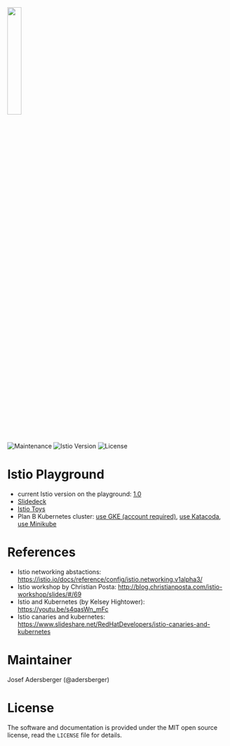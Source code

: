 <img src="https://github.com/adersberger/istio-playground/raw/master/logo.png" width=25% />

![Maintenance](https://img.shields.io/badge/maintained-yes-green.svg)
![Istio Version](https://img.shields.io/badge/istio--version-0.8-blue.svg)
![License](https://img.shields.io/packagist/l/doctrine/orm.svg)

# Istio Playground
 * current Istio version on the playground: [1.0](https://istio.io/about/notes/1.0)
 * [Slidedeck](https://github.com/adersberger/istio-by-example/blob/master/slides/)
 * [Istio Toys](https://istio.io/docs/tasks/)
 * Plan B Kubernetes cluster: [use GKE (account required)](https://istio.io/docs/setup/kubernetes/quick-start-gke-dm), [use Katacoda](https://katacoda.com/courses/istio), [use Minikube](https://github.com/kubernetes/minikube)

# References
 * Istio networking abstactions: https://istio.io/docs/reference/config/istio.networking.v1alpha3/
 * Istio workshop by Christian Posta: http://blog.christianposta.com/istio-workshop/slides/#/69
 * Istio and Kubernetes (by Kelsey Hightower): https://youtu.be/s4qasWn_mFc
 * Istio canaries and kubernetes: https://www.slideshare.net/RedHatDevelopers/istio-canaries-and-kubernetes
 
# Maintainer

Josef Adersberger (@adersberger)

# License

The software and documentation is provided under the MIT open source license,
read the `LICENSE` file for details.
